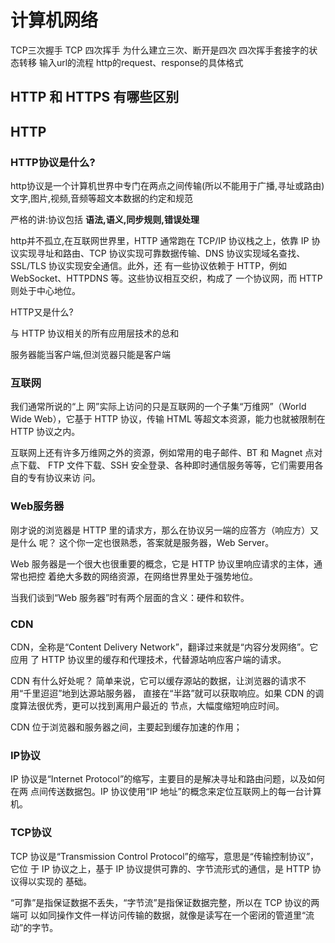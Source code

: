 # 计算机网络



TCP三次握手 
TCP 四次挥手 
为什么建立三次、断开是四次 
四次挥手套接字的状态转移 
输入url的流程 
http的request、response的具体格式





## HTTP 和 HTTPS 有哪些区别





## HTTP

### HTTP协议是什么?

http协议是一个计算机世界中专门在两点之间传输(所以不能用于广播,寻址或路由)文字,图片,视频,音频等超文本数据的约定和规范

严格的讲:协议包括 **语法,语义,同步规则,错误处理**



http并不孤立,在互联网世界里，HTTP 通常跑在 TCP/IP 协议栈之上，依靠 IP 协议实现寻址和路由、TCP 协议实现可靠数据传输、DNS 协议实现域名查找、SSL/TLS 协议实现安全通信。此外，还 有一些协议依赖于 HTTP，例如 WebSocket、HTTPDNS 等。这些协议相互交织，构成了 一个协议网，而 HTTP 则处于中心地位。



HTTP又是什么?

与 HTTP 协议相关的所有应用层技术的总和



服务器能当客户端,但浏览器只能是客户端





### 互联网

我们通常所说的“上 网”实际上访问的只是互联网的一个子集“万维网”（World Wide Web），它基于 HTTP 协议，传输 HTML 等超文本资源，能力也就被限制在 HTTP 协议之内。

互联网上还有许多万维网之外的资源，例如常用的电子邮件、BT 和 Magnet 点对点下载、 FTP 文件下载、SSH 安全登录、各种即时通信服务等等，它们需要用各自的专有协议来访 问。



### Web服务器

刚才说的浏览器是 HTTP 里的请求方，那么在协议另一端的应答方（响应方）又是什么 呢？ 这个你一定也很熟悉，答案就是服务器，Web Server。

Web 服务器是一个很大也很重要的概念，它是 HTTP 协议里响应请求的主体，通常也把控 着绝大多数的网络资源，在网络世界里处于强势地位。

当我们谈到“Web 服务器”时有两个层面的含义：硬件和软件。



### CDN

CDN，全称是“Content Delivery Network”，翻译过来就是“内容分发网络”。它应用 了 HTTP 协议里的缓存和代理技术，代替源站响应客户端的请求。

CDN 有什么好处呢？ 简单来说，它可以缓存源站的数据，让浏览器的请求不用“千里迢迢”地到达源站服务器， 直接在“半路”就可以获取响应。如果 CDN 的调度算法很优秀，更可以找到离用户最近的 节点，大幅度缩短响应时间。

CDN 位于浏览器和服务器之间，主要起到缓存加速的作用；



### IP协议

IP 协议是“Internet Protocol”的缩写，主要目的是解决寻址和路由问题，以及如何在两 点间传送数据包。IP 协议使用“IP 地址”的概念来定位互联网上的每一台计算机。



### TCP协议

TCP 协议是“Transmission Control Protocol”的缩写，意思是“传输控制协议”，它位 于 IP 协议之上，基于 IP 协议提供可靠的、字节流形式的通信，是 HTTP 协议得以实现的 基础。

“可靠”是指保证数据不丢失，“字节流”是指保证数据完整，所以在 TCP 协议的两端可 以如同操作文件一样访问传输的数据，就像是读写在一个密闭的管道里“流动”的字节。
